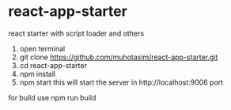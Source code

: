 # react-app-starter
react starter with script loader and others
1. open terminal 
2. git clone https://github.com/muhotasim/react-app-starter.git
3. cd react-app-starter
4. npm install 
5. npm start 
  this will start the server in http://localhost:9006 port

for build use 
  npm run build
